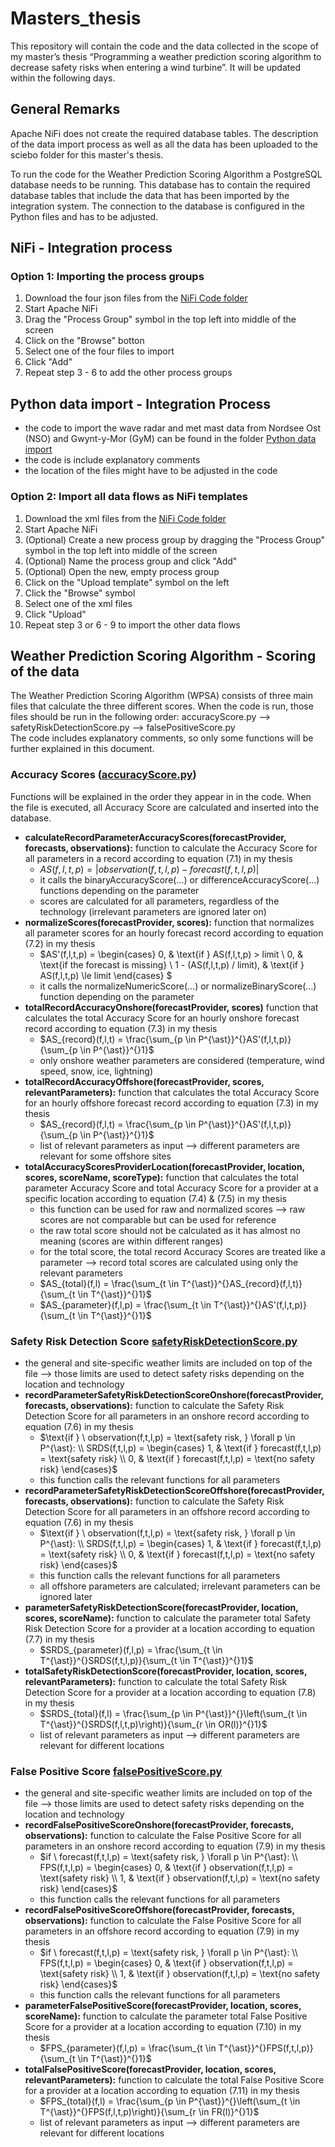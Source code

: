 # Masters_thesis
This repository will contain the code and the data collected in the scope of my master’s thesis “Programming a weather prediction scoring algorithm to decrease safety risks when entering a wind turbine”. It will be updated within the following days.

## General Remarks
Apache NiFi does not create the required database tables.
The description of the data import process as well as all the data has been uploaded to the sciebo folder for this master's thesis. 

To run the code for the Weather Prediction Scoring Algorithm a PostgreSQL database needs to be running. This database has to contain the required database tables that include the data that has been imported by the integration system. The connection to the database is configured in the Python files and has to be adjusted.

## NiFi - Integration process
### Option 1: Importing the process groups
1. Download the four json files from the [NiFi Code folder](https://github.com/julia-albert-3107/Masters_thesis/tree/main/NiFi%20Code)
2. Start Apache NiFi
3. Drag the "Process Group" symbol in the top left into middle of the screen
4. Click on the "Browse" botton
5. Select one of the four files to import
6. Click "Add"
7. Repeat step 3 - 6 to add the other process groups

## Python data import - Integration Process
- the code to import the wave radar and met mast data from Nordsee Ost (NSO) and Gwynt-y-Mor (GyM) can be found in the folder [Python data import](https://github.com/julia-albert-3107/Masters_thesis/tree/main/Python%20data%20import)
- the code is include explanatory comments
- the location of the files might have to be adjusted in the code 

### Option 2: Import all data flows as NiFi templates
1. Download the xml files from the [NiFi Code folder](https://github.com/julia-albert-3107/Masters_thesis/tree/main/NiFi%20Code)
2. Start Apache NiFi
3. (Optional) Create a new process group by dragging the "Process Group" symbol in the top left into middle of the screen
4. (Optional) Name the process group and click "Add"
5. (Optional) Open the new, empty process group
6. Click on the "Upload template" symbol on the left
7. Click the "Browse" symbol
8. Select one of the xml files
9. Click "Upload"
10. Repeat step 3 or 6 - 9 to import the other data flows

## Weather Prediction Scoring Algorithm - Scoring of the data
The Weather Prediction Scoring Algorithm (WPSA) consists of three main files that calculate the three different scores. When the code is run, those files should be run in the following order: accuracyScore.py --> safetyRiskDetectionScore.py --> falsePositiveScore.py \
The code includes explanatory comments, so only some functions will be further explained in this document.

### Accuracy Scores ([accuracyScore.py](https://github.com/julia-albert-3107/Masters_thesis/blob/main/Weather%20Prediction%20Scoring%20Algorithm/accuracyScore.py))
Functions will be explained in the order they appear in in the code. When the file is executed, all Accuracy Score are calculated and inserted into the database.

- **calculateRecordParameterAccuracyScores(forecastProvider, forecasts, observations):** function to calculate the Accuracy Score for all parameters in a record according to equation (7.1) in my thesis
    - $AS(f,l,t,p) = |observation(f,t,l,p) - forecast(f,t,l,p)|$ 
    - it calls the binaryAccuracyScore(...) or differenceAccuracyScore(...) functions depending on the parameter
    - scores are calculated for all parameters, regardless of the technology (irrelevant parameters are ignored later on)
- **normalizeScores(forecastProvider, scores):** function that normalizes all parameter scores for an hourly forecast record according to equation (7.2) in my thesis
    - $AS'(f,l,t,p) = 
        \begin{cases}
            0, & \text{if } AS(f,l,t,p) > limit  \\
            0, & \text{if the forecast is missing} \\
            1 - (AS(f,l,t,p) / limit), & \text{if } AS(f,l,t,p) \le limit
        \end{cases} $
    - it calls the normalizeNumericScore(...) or normalizeBinaryScore(...) function depending on the parameter
- **totalRecordAccuracyOnshore(forecastProvider, scores)** function that calculates the total Accuracy Score for an hourly onshore forecast record according to equation (7.3) in my thesis
    - $AS_{record}(f,l,t) = \frac{\sum_{p \in P^{\ast}}^{}AS'(f,l,t,p)}{\sum_{p \in P^{\ast}}^{}1}$
    - only onshore weather parameters are considered (temperature, wind speed, snow, ice, lightning)
- **totalRecordAccuracyOffshore(forecastProvider, scores, relevantParameters):** function that calculates the total Accuracy Score for an hourly offshore forecast record according to equation (7.3) in my thesis 
    - $AS_{record}(f,l,t) = \frac{\sum_{p \in P^{\ast}}^{}AS'(f,l,t,p)}{\sum_{p \in P^{\ast}}^{}1}$
    - list of relevant parameters as input --> different parameters are relevant for some offshore sites
- **totalAccuracyScoresProviderLocation(forecastProvider, location, scores, scoreName, scoreType):** function that calculates the total parameter Accuracy Score and total Accuracy Score for a provider at a specific location according to equation (7.4) & (7.5) in my thesis
    - this function can be used for raw and normalized scores --> raw scores are not comparable but can be used for reference
    - the raw total score should not be calculated as it has almost no meaning (scores are within different ranges)
    - for the total score, the total record Accuracy Scores are treated like a parameter --> record total scores are calculated using only the relevant parameters
    - $AS_{total}(f,l) = \frac{\sum_{t \in T^{\ast}}^{}AS_{record}(f,l,t)}{\sum_{t \in T^{\ast}}^{}1}$
    - $AS_{parameter}(f,l,p) = \frac{\sum_{t \in T^{\ast}}^{}AS'(f,l,t,p)}{\sum_{t \in T^{\ast}}^{}1}$ 
    
### Safety Risk Detection Score [safetyRiskDetectionScore.py](https://github.com/julia-albert-3107/Masters_thesis/blob/main/Weather%20Prediction%20Scoring%20Algorithm/safetyRiskRetectionScore.py)
- the general and site-specific weather limits are included on top of the file --> those limits are used to detect safety risks depending on the location and technology
- **recordParameterSafetyRiskDetectionScoreOnshore(forecastProvider, forecasts, observations):** function to calculate the Safety Risk Detection Score for all parameters in an onshore record according to equation (7.6) in my thesis
    - $\text{if } \ observation(f,t,l,p) = \text{safety risk, } \forall p \in P^{\ast}: \\
    SRDS(f,t,l,p) = 
        \begin{cases}
            1, & \text{if } forecast(f,t,l,p) = \text{safety risk}  \\
            0, & \text{if } forecast(f,t,l,p) = \text{no safety risk} 
        \end{cases}$
    - this function calls the relevant functions for all parameters 
- **recordParameterSafetyRiskDetectionScoreOffshore(forecastProvider, forecasts, observations):** function to calculate the Safety Risk Detection Score for all parameters in an offshore record according to equation (7.6) in my thesis
    - $\text{if } \ observation(f,t,l,p) = \text{safety risk, } \forall p \in P^{\ast}: \\
    SRDS(f,t,l,p) = 
        \begin{cases}
            1, & \text{if } forecast(f,t,l,p) = \text{safety risk}  \\
            0, & \text{if } forecast(f,t,l,p) = \text{no safety risk} 
        \end{cases}$
    - this function calls the relevant functions for all parameters 
    - all offshore parameters are calculated; irrelevant parameters can be ignored later
- **parameterSafetyRiskDetectionScore(forecastProvider, location, scores, scoreName):** function to calculate the parameter total Safety Risk Detection Score for a provider at a location according to equation (7.7) in my thesis
    - $SRDS_{parameter}(f,l,p) = \frac{\sum_{t \in T^{\ast}}^{}SRDS(f,t,l,p)}{\sum_{t \in T^{\ast}}^{}1}$
- **totalSafetyRiskDetectionScore(forecastProvider, location, scores, relevantParameters):** function to calculate the total Safety Risk Detection Score for a provider at a location according to equation (7.8) in my thesis
    - $SRDS_{total}(f,l) = \frac{\sum_{p \in P^{\ast}}^{}\left(\sum_{t \in T^{\ast}}^{}SRDS(f,l,t,p)\right)}{\sum_{r \in OR(l)}^{}1}$
    - list of relevant parameters as input --> different parameters are relevant for different locations

### False Positive Score [falsePositiveScore.py](https://github.com/julia-albert-3107/Masters_thesis/blob/main/Weather%20Prediction%20Scoring%20Algorithm/falsePositiveScore.py)
- the general and site-specific weather limits are included on top of the file --> those limits are used to detect safety risks depending on the location and technology
- **recordFalsePositiveScoreOnshore(forecastProvider, forecasts, observations):** function to calculate the False Positive Score for all parameters in an onshore record according to equation (7.9) in my thesis
    - $if \ forecast(f,t,l,p) = \text{safety risk, } \forall p \in P^{\ast}: \\ 
        FPS(f,t,l,p) = 
        \begin{cases}
            0, & \text{if } observation(f,t,l,p) = \text{safety risk} \\
            1, & \text{if } observation(f,t,l,p) = \text{no safety risk}  
        \end{cases}$ 
    - this function calls the relevant functions for all parameters 
- **recordFalsePositiveScoreOffshore(forecastProvider, forecasts, observations):** function to calculate the False Positive Score for all parameters in an offshore record according to equation (7.9) in my thesis
    - $if \ forecast(f,t,l,p) = \text{safety risk, } \forall p \in P^{\ast}: \\ 
        FPS(f,t,l,p) = 
        \begin{cases}
            0, & \text{if } observation(f,t,l,p) = \text{safety risk} \\
            1, & \text{if } observation(f,t,l,p) = \text{no safety risk}  
        \end{cases}$ 
    - this function calls the relevant functions for all parameters 
- **parameterFalsePositiveScore(forecastProvider, location, scores, scoreName):** function to calculate the parameter total False Positive Score for a provider at a location according to equation (7.10) in my thesis
    - $FPS_{parameter}(f,l,p) = \frac{\sum_{t \in T^{\ast}}^{}FPS(f,t,l,p)}{\sum_{t \in T^{\ast}}^{}1}$
- **totalFalsePositiveScore(forecastProvider, location, scores, relevantParameters):** function to calculate the total False Positive Score for a provider at a location according to equation (7.11) in my thesis
    - $FPS_{total}(f,l) = \frac{\sum_{p \in P^{\ast}}^{}\left(\sum_{t \in T^{\ast}}^{}FPS(f,l,t,p)\right)}{\sum_{r \in FR(l)}^{}1}$
    - list of relevant parameters as input --> different parameters are relevant for different locations
